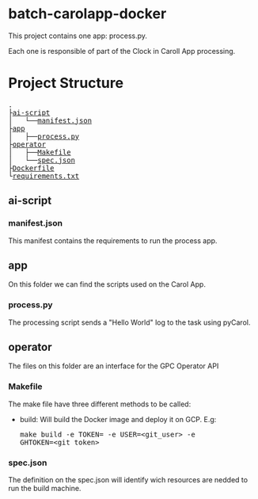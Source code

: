 # batch-carolapp-docker

This project contains one app: process.py.

Each one is responsible of part of the Clock in Caroll App processing.

# Project Structure
<pre>
.  
├<a href="#ai-script">ai-script</a>  
│   └──<a href="#manifestjson">manifest.json</a>  
├<a href="#app">app</a>  
│   ├──<a href="#processpy">process.py</a>  
├<a href="#operator">operator</a>  
│   ├──<a href="#makefile">Makefile</a>  
│   └──<a href="#specjson">spec.json</a>  
├<a href="#Dockerfile">Dockerfile</a>  
└<a href="#requirementstxt">requirements.txt</a>
</pre>

## ai-script
### manifest.json

This manifest contains the requirements to run the process app.

## app
On this folder we can find the scripts used on the Carol App.

### process.py
The processing script sends a "Hello World" log to the task using pyCarol.

## operator
The files on this folder are an interface for the GPC Operator API

### Makefile
The make file have three different methods to be called:
- build: Will build the Docker image and deploy it on GCP. E.g: <pre>make build -e TOKEN=<token> -e USER=<git_user> -e GHTOKEN=<git_token></pre>

### spec.json
The definition on the spec.json will identify wich resources are nedded to run the build machine.
